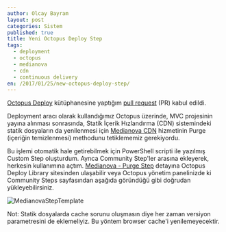 ```yaml
---
author: Olcay Bayram
layout: post
categories: Sistem
published: true
title: Yeni Octopus Deploy Step
tags:
  - deployment
  - octopus
  - medianova
  - cdn
  - continuous delivery
en: /2017/01/25/new-octopus-deploy-step/
---
```

[Octopus Deploy](https://octopus.com/) kütüphanesine yaptığım [pull request](https://github.com/OctopusDeploy/Library/pull/448) (PR) kabul edildi.

Deployment aracı olarak kullandığımız Octopus üzerinde, MVC projesinin yayına alınması sonrasında, Statik İçerik Hızlandırma (CDN) sistemindeki statik dosyaların da yenilenmesi için [Medianova CDN](http://www.medianova.com/servisler/statik-icerik-hizlandirma/) hizmetinin Purge (içeriğin temizlenmesi) methodunu tetiklememiz gerekiyordu.

<!--more-->

Bu işlemi otomatik hale getirebilmek için PowerShell scripti ile yazılmış Custom Step oluşturdum. Ayrıca Community Step'ler arasına ekleyerek, herkesin kullanımına açtım. [Medianova - Purge Step](https://library.octopus.com/step-templates/dce70842-466e-4ae7-acd4-9aa18bfac065) detayına Octopus Deploy Library sitesinden ulaşabilir veya Octopus yönetim panelinizde ki Community Steps sayfasından aşağıda göründüğü gibi doğrudan yükleyebilirsiniz.

![MedianovaStepTemplate]({{site.baseurl}}/img/MedianovaStepTemplate.PNG)

Not: Statik dosyalarda cache sorunu oluşmasın diye her zaman versiyon parametresini de eklemeliyiz. Bu yöntem browser cache'i yenilemeyecektir.
